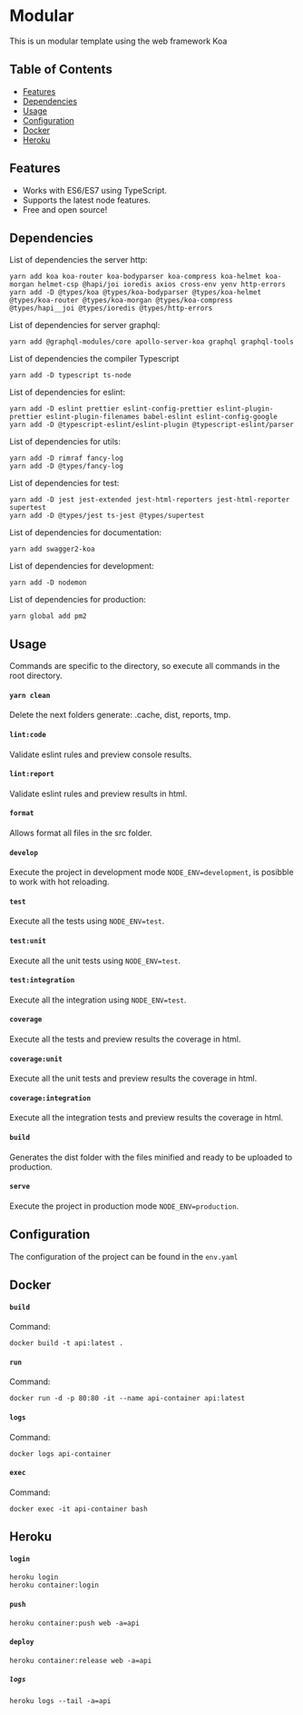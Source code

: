 # Modular

This is un modular template using the web framework Koa

## Table of Contents

- [Features](#Features)
- [Dependencies](#Dependencies)
- [Usage](#Usage)
- [Configuration](#Configuration)
- [Docker](#Docker)
- [Heroku](#Heroku)

## Features

- Works with ES6/ES7 using TypeScript.
- Supports the latest node features.
- Free and open source!

## Dependencies

List of dependencies the server http:

```
yarn add koa koa-router koa-bodyparser koa-compress koa-helmet koa-morgan helmet-csp @hapi/joi ioredis axios cross-env yenv http-errors
yarn add -D @types/koa @types/koa-bodyparser @types/koa-helmet @types/koa-router @types/koa-morgan @types/koa-compress @types/hapi__joi @types/ioredis @types/http-errors
```

List of dependencies for server graphql:

```
yarn add @graphql-modules/core apollo-server-koa graphql graphql-tools
```

List of dependencies the compiler Typescript

```
yarn add -D typescript ts-node
```

List of dependencies for eslint:

```
yarn add -D eslint prettier eslint-config-prettier eslint-plugin-prettier eslint-plugin-filenames babel-eslint eslint-config-google
yarn add -D @typescript-eslint/eslint-plugin @typescript-eslint/parser
```

List of dependencies for utils:

```
yarn add -D rimraf fancy-log
yarn add -D @types/fancy-log
```

List of dependencies for test:

```
yarn add -D jest jest-extended jest-html-reporters jest-html-reporter supertest
yarn add -D @types/jest ts-jest @types/supertest
```

List of dependencies for documentation:

```
yarn add swagger2-koa
```

List of dependencies for development:

```
yarn add -D nodemon
```

List of dependencies for production:

```
yarn global add pm2
```

## Usage

Commands are specific to the directory, so execute all commands in the root directory.

#### `yarn clean`

Delete the next folders generate: .cache, dist, reports, tmp.

#### `lint:code`

Validate eslint rules and preview console results.

#### `lint:report`

Validate eslint rules and preview results in html.

#### `format`

Allows format all files in the src folder.

#### `develop`

Execute the project in development mode `NODE_ENV=development`, is posibble to work with hot reloading.

#### `test`

Execute all the tests using `NODE_ENV=test`.

#### `test:unit`

Execute all the unit tests using `NODE_ENV=test`.

#### `test:integration`

Execute all the integration using `NODE_ENV=test`.

#### `coverage`

Execute all the tests and preview results the coverage in html.

#### `coverage:unit`

Execute all the unit tests and preview results the coverage in html.

#### `coverage:integration`

Execute all the integration tests and preview results the coverage in html.

#### `build`

Generates the dist folder with the files minified and ready to be uploaded to production.

#### `serve`

Execute the project in production mode `NODE_ENV=production`.

## Configuration

The configuration of the project can be found in the `env.yaml`

## Docker

#### `build`

Command:

```
docker build -t api:latest .
```

#### `run`

Command:

```
docker run -d -p 80:80 -it --name api-container api:latest
```

#### `logs`

Command:

```
docker logs api-container
```

#### `exec`

Command:

```
docker exec -it api-container bash
```

## Heroku

#### `login`

```
heroku login
heroku container:login
```

#### `push`

```
heroku container:push web -a=api
```

#### `deploy`

```
heroku container:release web -a=api
```

##### `logs`

```
heroku logs --tail -a=api
```
